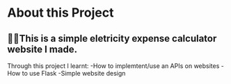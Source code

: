 <h1>About this Project <br/>
<h2>👨‍💻This is a simple eletricity expense calculator website I made.</h2>
<a >Through this project I learnt: </a>
-How to implemtent/use an APIs on websites
-How to use Flask
-Simple website design


